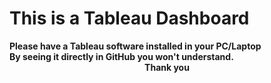 <h1> This is a Tableau Dashboard</h1>
<strong>Please have a Tableau software installed in your PC/Laptop</strong><br>
<strong>By seeing it directly in GitHub you won't understand.</strong><br>
<center><strong>Thank you</strong></center>
